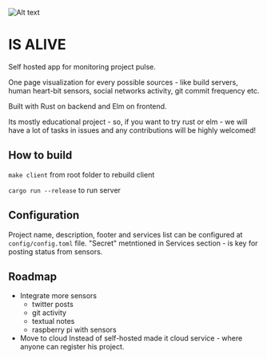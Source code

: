 ![Alt text](http://i.imgur.com/9dsfneq.gif "screencast")

IS ALIVE
========

Self hosted app for monitoring project pulse.

One page visualization for every possible sources - like build servers, human heart-bit sensors, social networks activity, git commit frequency etc.

Built with Rust on backend and Elm on frontend.

Its mostly educational project - so, if you want to try rust or elm - we will have a lot of tasks in issues and any contributions will be highly welcomed!

How to build
------------

``` make client ``` from root folder to rebuild client

``` cargo run --release ``` to run server

Configuration
-------------
Project name, description, footer and services list can be configured at ```config/config.toml``` file. "Secret" metntioned in Services section - is key for posting status from sensors.

Roadmap
-------

* Integrate more sensors
  - twitter posts
  - git activity
  - textual notes
  - raspberry pi with sensors
* Move to cloud
  Instead of self-hosted made it cloud service - where anyone can register his project.
